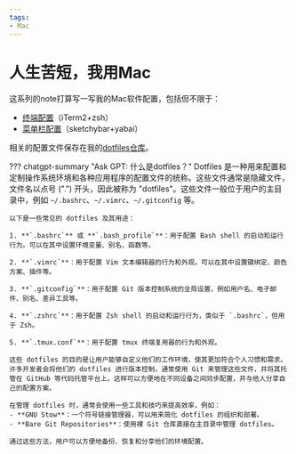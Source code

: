 ```yaml
---
tags:
- Mac
---
```


# 人生苦短，我用Mac

这系列的note打算写一写我的Mac软件配置，包括但不限于：

- [终端配置](./zsh/)（iTerm2+zsh）
- [菜单栏配置](./sketchybar/)（sketchybar+yabai）

相关的配置文件保存在我的[dotfiles仓库](https://github.com/AIboy996/dotfiles)。

??? chatgpt-summary "Ask GPT: 什么是dotfiles？"
    Dotfiles 是一种用来配置和定制操作系统环境和各种应用程序的配置文件的统称。这些文件通常是隐藏文件，文件名以点号 (".") 开头，因此被称为 "dotfiles"。这些文件一般位于用户的主目录中，例如 `~/.bashrc`、`~/.vimrc`、`~/.gitconfig` 等。

    以下是一些常见的 dotfiles 及其用途：

    1. **`.bashrc`** 或 **`.bash_profile`**：用于配置 Bash shell 的启动和运行行为。可以在其中设置环境变量、别名、函数等。

    2. **`.vimrc`**：用于配置 Vim 文本编辑器的行为和外观。可以在其中设置键绑定、颜色方案、插件等。

    3. **`.gitconfig`**：用于配置 Git 版本控制系统的全局设置，例如用户名、电子邮件、别名、差异工具等。

    4. **`.zshrc`**：用于配置 Zsh shell 的启动和运行行为，类似于 `.bashrc`，但用于 Zsh。

    5. **`.tmux.conf`**：用于配置 tmux 终端复用器的行为和外观。

    这些 dotfiles 的目的是让用户能够自定义他们的工作环境，使其更加符合个人习惯和需求。许多开发者会将他们的 dotfiles 进行版本控制，通常使用 Git 来管理这些文件，并将其托管在 GitHub 等代码托管平台上。这样可以方便地在不同设备之间同步配置，并与他人分享自己的配置方案。

    在管理 dotfiles 时，通常会使用一些工具和技巧来提高效率，例如：
    - **GNU Stow**：一个符号链接管理器，可以用来简化 dotfiles 的组织和部署。
    - **Bare Git Repositories**：使用裸 Git 仓库直接在主目录中管理 dotfiles。

    通过这些方法，用户可以方便地备份、恢复和分享他们的环境配置。